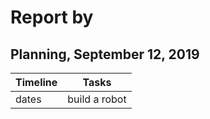 # Report by 

## Planning, September 12, 2019

| Timeline  | Tasks |
| ----------- | ----------- |
|   dates    |    build a robot    |